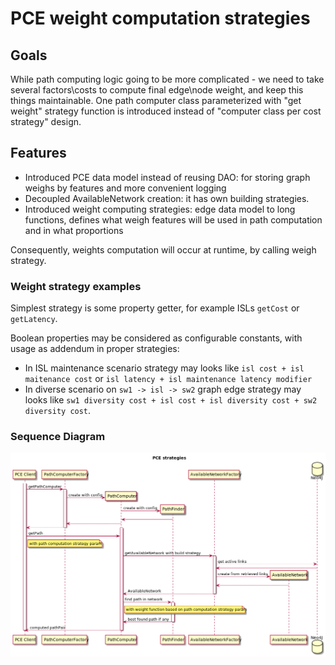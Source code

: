 # PCE weight computation strategies

## Goals

While path computing logic going to be more complicated - we need to take several factors\costs to compute final edge\node weight, and keep this things maintainable.
One path computer class parameterized with "get weight" strategy function is introduced instead of "computer class per cost strategy" design.

## Features
- Introduced PCE data model instead of reusing DAO: for storing graph weighs by features and more convenient logging
- Decoupled AvailableNetwork creation: it has own building strategies.
- Introduced weight computing strategies: edge data model to long functions, defines what weigh features will be used in path computation and in what proportions

Consequently, weights computation will occur at runtime, by calling weigh strategy.

### Weight strategy examples
Simplest strategy is some property getter, for example ISLs `getCost` or `getLatency`.

Boolean properties may be considered as configurable constants, with usage as addendum in proper strategies:
- In ISL maintenance scenario strategy may looks like `isl cost + isl maitenance cost` or `isl latency + isl maintenance latency modifier`
- In diverse scenario on  `sw1 -> isl -> sw2` graph edge strategy may looks like `sw1 diversity cost + isl cost + isl diversity cost + sw2 diversity cost`.

### Sequence Diagram
![Evolve PCE with weights computation strategies](./pce-weights-strategies.png)

